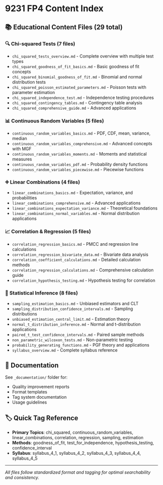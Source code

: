 # 9231 FP4 Content Index

## 📚 Educational Content Files (29 total)

### 🔍 Chi-squared Tests (7 files)
- `chi_squared_tests_overview.md` - Complete overview with multiple test types
- `chi_squared_goodness_of_fit_basics.md` - Basic goodness of fit concepts
- `chi_squared_binomial_goodness_of_fit.md` - Binomial and normal distribution tests
- `chi_squared_poisson_estimated_parameters.md` - Poisson tests with parameter estimation
- `chi_squared_independence_test.md` - Independence testing procedures
- `chi_squared_contingency_tables.md` - Contingency table analysis
- `chi_squared_comprehensive_guide.md` - Advanced applications

### 📊 Continuous Random Variables (5 files)
- `continuous_random_variables_basics.md` - PDF, CDF, mean, variance, median
- `continuous_random_variables_comprehensive.md` - Advanced concepts with MGF
- `continuous_random_variables_moments.md` - Moments and statistical measures
- `continuous_random_variables_pdf.md` - Probability density functions
- `continuous_random_variables_piecewise.md` - Piecewise functions

### ➕ Linear Combinations (4 files)
- `linear_combinations_basics.md` - Expectation, variance, and probabilities
- `linear_combinations_comprehensive.md` - Advanced applications
- `linear_combinations_expectation_variance.md` - Theoretical foundations
- `linear_combinations_normal_variables.md` - Normal distribution applications

### 📈 Correlation & Regression (5 files)
- `correlation_regression_basics.md` - PMCC and regression line calculations
- `correlation_regression_bivariate_data.md` - Bivariate data analysis
- `correlation_coefficient_calculations.md` - Detailed calculation methods
- `correlation_regression_calculations.md` - Comprehensive calculation guide
- `correlation_hypothesis_testing.md` - Hypothesis testing for correlation

### 🎯 Statistical Inference (8 files)
- `sampling_estimation_basics.md` - Unbiased estimators and CLT
- `sampling_distribution_confidence_intervals.md` - Sampling distributions
- `unbiased_estimation_central_limit.md` - Estimation theory
- `normal_t_distribution_inference.md` - Normal and t-distribution applications
- `paired_t_test_confidence_intervals.md` - Paired sample methods
- `non_parametric_wilcoxon_tests.md` - Non-parametric testing
- `probability_generating_functions.md` - PGF theory and applications
- `syllabus_overview.md` - Complete syllabus reference

## 📁 Documentation
See `_documentation/` folder for:
- Quality improvement reports
- Format templates
- Tag system documentation
- Usage guidelines

## 🏷️ Quick Tag Reference
- **Primary Topics**: chi_squared, continuous_random_variables, linear_combinations, correlation, regression, sampling, estimation
- **Methods**: goodness_of_fit, test_for_independence, hypothesis_testing, confidence_interval
- **Syllabus**: syllabus_4_1, syllabus_4_2, syllabus_4_3, syllabus_4_4, syllabus_4_5

---
*All files follow standardized format and tagging for optimal searchability and consistency.*